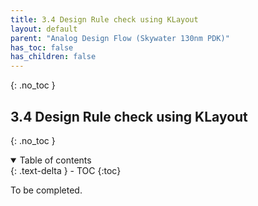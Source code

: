 ```yaml
---
title: 3.4 Design Rule check using KLayout
layout: default
parent: "Analog Design Flow (Skywater 130nm PDK)"
has_toc: false
has_children: false
---
```

{: .no_toc }
## 3.4 Design Rule check using KLayout

{: .no_toc }

<details open markdown="block">
  <summary>
    Table of contents
  </summary>
  {: .text-delta }
- TOC
{:toc}
</details>

To be completed.
